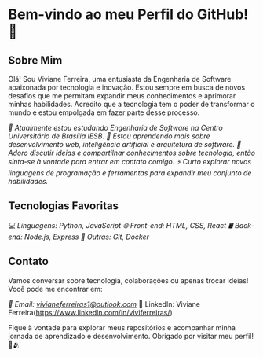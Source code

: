 # Bem-vindo ao meu Perfil do GitHub! 💜

## Sobre Mim

Olá! Sou Viviane Ferreira, uma entusiasta da Engenharia de Software apaixonada por tecnologia e inovação. Estou sempre em busca de novos desafios que me permitam expandir meus conhecimentos e aprimorar minhas habilidades. Acredito que a tecnologia tem o poder de transformar o mundo e estou empolgada em fazer parte desse processo.

*🔭 Atualmente estou estudando Engenharia de Software na Centro Universitário de Brasília IESB.
🌱 Estou aprendendo mais sobre desenvolvimento web, inteligência artificial e arquitetura de software.
💬 Adoro discutir ideias e compartilhar conhecimentos sobre tecnologia, então sinta-se à vontade para entrar em contato comigo.
⚡ Curto explorar novas linguagens de programação e ferramentas para expandir meu conjunto de habilidades.*

## Tecnologias Favoritas

*💻 Linguagens: Python, JavaScript
🌐 Front-end: HTML, CSS, React
🛢️ Back-end: Node.js, Express
🚀 Outras: Git, Docker*

## Contato

Vamos conversar sobre tecnologia, colaborações ou apenas trocar ideias! Você pode me encontrar em:

*📧 Email: vivianeferreiras1@outlook.com*
💼 LinkedIn: Viviane Ferreira(https://www.linkedin.com/in/viviferreiras/)

Fique à vontade para explorar meus repositórios e acompanhar minha jornada de aprendizado e desenvolvimento. Obrigado por visitar meu perfil! 💜🫂

  
